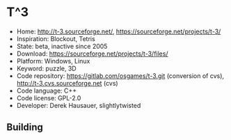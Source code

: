 # T^3

- Home: http://t-3.sourceforge.net/, https://sourceforge.net/projects/t-3/
- Inspiration: Blockout, Tetris
- State: beta, inactive since 2005
- Download: https://sourceforge.net/projects/t-3/files/
- Platform: Windows, Linux
- Keyword: puzzle, 3D
- Code repository: https://gitlab.com/osgames/t-3.git (conversion of cvs), http://t-3.cvs.sourceforge.net (cvs)
- Code language: C++
- Code license: GPL-2.0
- Developer: Derek Hausauer, slightlytwisted

## Building
